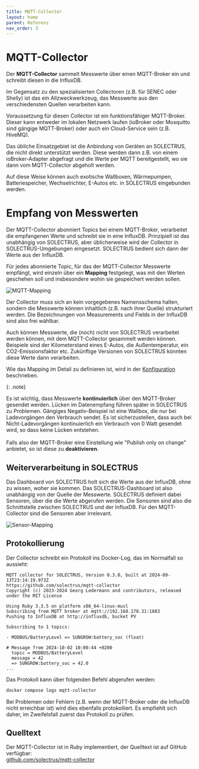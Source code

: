 ```yaml
---
title: MQTT-Collector
layout: home
parent: Referenz
nav_order: 3
---
```


# MQTT-Collector

Der **MQTT-Collector** sammelt Messwerte über einen MQTT-Broker ein und schreibt diesen in die InfluxDB.

Im Gegensatz zu den spezialisierten Collectoren (z.B. für SENEC oder Shelly) ist das ein Allzweckwerkzeug, das Messwerte aus den verschiedensten Quellen verarbeiten kann.

Voraussetzung für diesen Collector ist ein funktionsfähiger MQTT-Broker. Dieser kann entweder im lokalen Netzwerk laufen (ioBroker oder Mosquitto sind gängige MQTT-Broker) oder auch ein Cloud-Service sein (z.B. HiveMQ).

Das übliche Einsatzgebiet ist die Anbindung von Geräten an SOLECTRUS, die nicht direkt unterstützt werden. Diese werden dann z.B. von einem ioBroker-Adapter abgefragt und die Werte per MQTT bereitgestellt, wo sie dann vom MQTT-Collector abgeholt werden.

Auf diese Weise können auch exotische Wallboxen, Wärmepumpen, Batteriespeicher, Wechselrichter, E-Autos etc. in SOLECTRUS eingebunden werden.

# Empfang von Messwerten

Der MQTT-Collector abonniert Topics bei einem MQTT-Broker, verarbeitet die empfangenen Werte und schreibt sie in eine InfluxDB. Prinzipiell ist das unabhängig von SOLECTRUS, aber üblicherweise wird der Collector in SOLECTRUS-Umgebungen eingesetzt. SOLECTRUS bedient sich dann der Werte aus der InfluxDB.

Für jedes abonnierte Topic, für das der MQTT-Collector Messwerte empfängt, wird einzeln über ein **Mapping** festgelegt, was mit den Werten geschehen soll und insbesondere wohin sie gespeichert werden sollen.

<img
  src="{{ site.baseurl }}/assets/images/mqtt-mapping.svg"
  alt="MQTT-Mapping"
/>

Der Collector muss sich an kein vorgegebenes Namensschema halten, sondern die Messwerte können inhaltlich (z.B. nach ihrer Quelle) strukturiert werden. Die Bezeichnungen von Measurements und Fields in der InfluxDB sind also frei wählbar.

Auch können Messwerte, die (noch) nicht von SOLECTRUS verarbeitet werden können, mit dem MQTT-Collector gesammelt werden können. Beispiele sind der Kilometerstand eines E-Autos, die Außentemperatur, ein CO2-Emissionsfaktor etc. Zukünftige Versionen von SOLECTRUS könnten diese Werte dann verarbeiten.

Wie das Mapping im Detail zu definieren ist, wird in der [Konfiguration](konfiguration) beschrieben.

{: .note}

Es ist wichtig, dass Messwerte **kontinuierlich** über den MQTT-Broker gesendet werden. Lücken im Datenempfang führen später in SOLECTRUS zu Problemen. Gängiges Negativ-Beispiel ist eine Wallbox, die nur bei Ladevorgängen den Verbrauch sendet. Es ist sicherzustellen, dass auch bei Nicht-Ladevorgängen kontinuierlich ein Verbrauch von 0 Watt gesendet wird, so dass keine Lücken entstehen. \
\
Falls also der MQTT-Broker eine Einstellung wie "Publish only on change" anbietet, so ist diese zu **deaktivieren**.

## Weiterverarbeitung in SOLECTRUS

Das Dashboard von SOLECTRUS holt sich die Werte aus der InfluxDB, ohne zu wissen, woher sie kommen. Das SOLECTRUS-Dashboard ist also unabhängig von der Quelle der Messwerte. SOLECTRUS definiert dabei Sensoren, über die die Werte abgerufen werden. Die Sensoren sind also die Schnittstelle zwischen SOLECTRUS und der InfluxDB. Für den MQTT-Collector sind die Sensoren aber irrelevant.

<img
  src="{{ site.baseurl }}/assets/images/sensor-mapping.svg"
  alt="Sensor-Mapping"
/>

## Protokollierung

Der Collector schreibt ein Protokoll ins Docker-Log, das im Normalfall so aussieht:

```plaintext
MQTT collector for SOLECTRUS, Version 0.3.0, built at 2024-09-13T23:14:19.973Z
https://github.com/solectrus/mqtt-collector
Copyright (c) 2023-2024 Georg Ledermann and contributors, released under the MIT License

Using Ruby 3.3.5 on platform x86_64-linux-musl
Subscribing from MQTT broker at mqtt://192.168.178.31:1883
Pushing to InfluxDB at http://influxdb, bucket PV

Subscribing to 1 topics:

- MODBUS/BatteryLevel => SUNGROW:battery_soc (float)

# Message from 2024-10-02 10:00:44 +0200
  topic = MODBUS/BatteryLevel
  message = 42
  => SUNGROW:battery_soc = 42.0
...
```

Das Protokoll kann über folgenden Befehl abgerufen werden:

```bash
docker compose logs mqtt-collector
```

Bei Problemen oder Fehlern (z.B. wenn der MQTT-Broker oder die InfluxDB nicht erreichbar ist) wird dies ebenfalls protokolliert. Es empfiehlt sich daher, im Zweifelsfall zuerst das Protokoll zu prüfen.

## Quelltext

Der MQTT-Collector ist in Ruby implementiert, der Quelltext ist auf GitHub verfügbar: \
[github.com/solectrus/mqtt-collector](https://github.com/solectrus/mqtt-collector)

